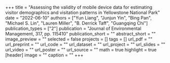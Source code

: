 +++
title = "Assessing the validity of mobile device data for estimating visitor demographics and visitation patterns in Yellowstone National Park"
date = "2022-06-10"
authors = ["Yun Liang", "Junjun Yin", "Bing Pan", "Michael S. Lin", "Lauren Miller", "B. Derrick Taff", "Guangqing Chi"]
publication_types = ["2"]
publication = "Journal of Environmental Management, 317, pp. 115410"
publication_short = ""
abstract_short = ""
image_preview = ""
selected = false
projects = []
tags = []
url_pdf = ""
url_preprint = ""
url_code = ""
url_dataset = ""
url_project = ""
url_slides = ""
url_video = ""
url_poster = ""
url_source = ""
math = true
highlight = true
[header]
image = ""
caption = ""
+++